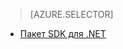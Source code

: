 > [AZURE.SELECTOR]
- [Пакет SDK для .NET](../articles/media-services-encode-with-premium-workflow.md)

<!--HONumber=52-->
